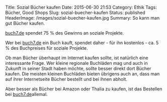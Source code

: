 Title: Sozial Bücher kaufen
Date: 2015-06-30 21:53
Category: Ethik
Tags: Bücher, Good Shops
Slug: sozial-buecher-kaufen
Status: published
HeaderImage: /images/sozial-buecher-kaufen.jpg
Summary: So kann man gut Bücher kaufen.

[buch7.de](https://www.buch7.de/static/kostenstruktur) spendet 75 % des Gewinns an soziale Projekte.<!--more-->

Wer bei [buch7.de](https://www.buch7.de/static/kostenstruktur) ein Buch
kauft, spendet daher - für ihn kostenlos - ca. 5 % des Buchpreises für
soziale Projekte.

Ob man Bücher überhaupt im Internet kaufen sollte, ist natürlich eine
interessante Frage. Wer kleine regionale Buchläden mag und auch in
Zukunft in seiner Stadt haben möchte, sollte besser direkt dort Bücher
kaufen. Die meisten kleinen Buchläden bieten übrigens auch an, dass man
auf ihrer Internetseite Bücher bestellt und bei ihnen abholt.

Aber besser als Bücher bei Amazon oder Thalia zu kaufen, ist das
Bestellen bei [buch7.de](https://www.buch7.de/)allemal.
